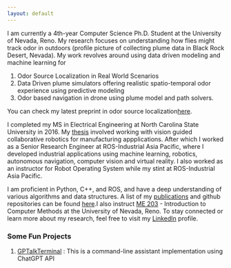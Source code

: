 ```yaml
---
layout: default
---
```


I am currently a 4th-year Computer Science Ph.D. Student at the University of Nevada, Reno. My research focuses on understanding how flies might track odor in outdoors (profile picture of collecting plume data in Black Rock Desert, Nevada). My work revolves around using data driven modeling and machine learning for 

1. Odor Source Localization in Real World Scenarios
2. Data Driven plume simulators offering realistic spatio-temporal odor experience using predictive modeling
3. Odor based navigation in drone using plume model and path solvers. 

You can check my latest preprint in odor source localization[here](https://www.biorxiv.org/content/10.1101/2023.07.20.549973v1).


I completed my MS in Electrical Engineering at North Carolina State University in 2016. My [thesis](https://repository.lib.ncsu.edu/handle/1840.16/11399) involved working with vision guided collaborative robotics for manufacturing appplications. After which I worked as a Senior Research Engineer at ROS-Industrial Asia Pacific, where I developed industrial applications using machine learning, robotics, autonomous navigation, computer vision and virtual reality. I also worked as an instructor for Robot Operating System while my stint at ROS-Industrial Asia Pacific. 

I am proficient in Python, C++, and ROS, and have a deep understanding of various algorithms and data structures. A list of my [publications](https://arunavanag591.github.io/about/publications/) and github repositories can be found [here](https://github.com/arunavanag591).I also instruct [ME 203](https://catalog.unr.edu/preview_program.php?catoid=50&poid=149770#) - Introduction to Computer Methods at the University of Nevada, Reno. To stay connected or learn more about my research, feel free to visit my [LinkedIn](https://www.linkedin.com/in/arunavanag/) profile. 

### Some Fun Projects
1. [GPTalkTerminal](https://github.com/arunavanag591/GPTalkTerminal.git) : This is a command-line assistant implementation using ChatGPT API